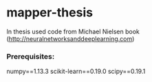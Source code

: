 # mapper-thesis

In thesis used code from Michael Nielsen book (http://neuralnetworksanddeeplearning.com)

### Prerequisites:

numpy==1.13.3
scikit-learn==0.19.0
scipy==0.19.1
